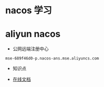 # nacos 学习

# aliyun nacos
- 公网远端注册中心
```
mse-689f46d0-p.nacos-ans.mse.aliyuncs.com
```

- 知识点

- [在线文档](https://nacos.io/zh-cn/docs/architecture.html)
```


```
